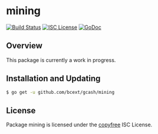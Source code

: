 mining
======

[![Build Status](http://img.shields.io/travis/btcsuite/btcd.svg)](https://travis-ci.org/btcsuite/btcd)
[![ISC License](http://img.shields.io/badge/license-ISC-blue.svg)](http://copyfree.org)
[![GoDoc](https://img.shields.io/badge/godoc-reference-blue.svg)](http://godoc.org/github.com/bcext/gcash/mining)

## Overview

This package is currently a work in progress.

## Installation and Updating

```bash
$ go get -u github.com/bcext/gcash/mining
```

## License

Package mining is licensed under the [copyfree](http://copyfree.org) ISC
License.
